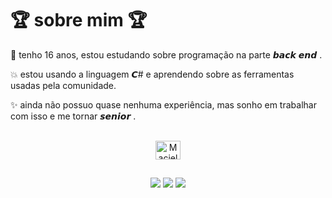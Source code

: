 # 🏆 sobre mim 🏆


🤕 tenho 16 anos, estou estudando sobre programação na parte 𝙗𝙖𝙘𝙠 𝙚𝙣𝙙 .

💥 estou usando a linguagem  𝘾# e aprendendo sobre as ferramentas usadas pela comunidade.

✨ ainda não possuo quase nenhuma experiência, mas sonho em trabalhar com isso e me tornar 𝙨𝙚𝙣𝙞𝙤𝙧 . 

<div align="center">
  <a href="https://github.com/Maciel0016%22%3E
  <img height="170em" src="https://github-readme-stats.vercel.app/api?username=Maciel0016&show_icons=true&theme=maroongold&include_all_commits=true&count_private=true%22/%3E
  <img height="170em" src="https://github-readme-stats.vercel.app/api/top-langs/?username=Maciel0016&layout=compact&langs_count=7&theme=maroongold%22/%3E
</div>

  <div style="display: inline_block"><br>
  <img align="center" alt="Maciel-Csharp" height="30" width="40" src="https://raw.githubusercontent.com/devicons/devicon/master/icons/csharp/csharp-original.svg%22%3E
  <img align="right" 
</div>

  ##

 <div>
 
  <a href="https://www.instagram.com/wellm213/" target="_blank"><img src="https://img.shields.io/badge/-Instagram-%23E4405F?style=for-the-badge&logo=instagram&logoColor=white" target="_blank"></a>
 <a href="https://discord.com/channels/@me" target="_blank"><img src="https://img.shields.io/badge/Discord-7289DA?style=for-the-badge&logo=discord&logoColor=white" target="_blank"></a> 
  <a href = "Mailto:contatarawell543828@gmail.com"><img src="https://img.shields.io/badge/-Gmail-%23333?style=for-the-badge&logo=gmail&logoColor=white" target="_blank"></a>
